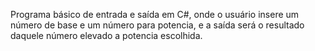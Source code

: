 Programa básico de entrada e saída em C#, onde o usuário insere um número de base e um número para potencia, e a saída será o resultado daquele número elevado a potencia escolhida.
